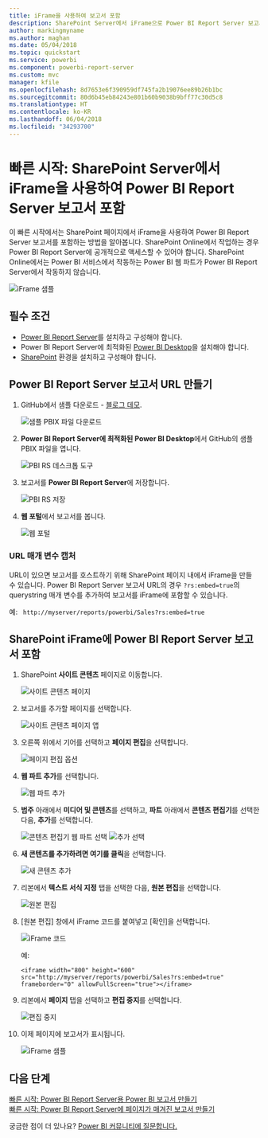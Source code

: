 ```yaml
---
title: iFrame을 사용하여 보고서 포함
description: SharePoint Server에서 iFrame으로 Power BI Report Server 보고서 포함
author: markingmyname
ms.author: maghan
ms.date: 05/04/2018
ms.topic: quickstart
ms.service: powerbi
ms.component: powerbi-report-server
ms.custom: mvc
manager: kfile
ms.openlocfilehash: 8d7653e6f390959df745fa2b19076ee89b26b1bc
ms.sourcegitcommit: 80d6b45eb84243e801b60b9038b9bff77c30d5c8
ms.translationtype: HT
ms.contentlocale: ko-KR
ms.lasthandoff: 06/04/2018
ms.locfileid: "34293700"
---
```

# <a name="quickstart-embed-a-power-bi-report-server-report-using-an-iframe-in-sharepoint-server"></a>빠른 시작: SharePoint Server에서 iFrame을 사용하여 Power BI Report Server 보고서 포함

이 빠른 시작에서는 SharePoint 페이지에서 iFrame을 사용하여 Power BI Report Server 보고서를 포함하는 방법을 알아봅니다. SharePoint Online에서 작업하는 경우 Power BI Report Server에 공개적으로 액세스할 수 있어야 합니다. SharePoint Online에서는 Power BI 서비스에서 작동하는 Power BI 웹 파트가 Power BI Report Server에서 작동하지 않습니다. 

![iFrame 샘플](media/quickstart-embed/quickstart_embed_01.png)
## <a name="prerequisites"></a>필수 조건
* [Power BI Report Server](https://powerbi.microsoft.com/en-us/report-server/)를 설치하고 구성해야 합니다.
* Power BI Report Server에 최적화된 [Power BI Desktop](install-powerbi-desktop.md)을 설치해야 합니다.
* [SharePoint](https://docs.microsoft.com/en-us/sharepoint/install/install) 환경을 설치하고 구성해야 합니다.

## <a name="creating-the-power-bi-report-server-report-url"></a>Power BI Report Server 보고서 URL 만들기

1. GitHub에서 샘플 다운로드 - [블로그 데모](https://github.com/Microsoft/powerbi-desktop-samples).

    ![샘플 PBIX 파일 다운로드](media/quickstart-embed/quickstart_embed_14.png)

2. **Power BI Report Server에 최적화된 Power BI Desktop**에서 GitHub의 샘플 PBIX 파일을 엽니다.

    ![PBI RS 데스크톱 도구](media/quickstart-embed/quickstart_embed_02.png)

3. 보고서를 **Power BI Report Server**에 저장합니다. 

    ![PBI RS 저장](media/quickstart-embed/quickstart_embed_03.png)

4. **웹 포털**에서 보고서를 봅니다.

    ![웹 포털](media/quickstart-embed/quickstart_embed_04.png)

### <a name="capturing-the-url-parameter"></a>URL 매개 변수 캡처

URL이 있으면 보고서를 호스트하기 위해 SharePoint 페이지 내에서 iFrame을 만들 수 있습니다. Power BI Report Server 보고서 URL의 경우 `?rs:embed=true`의 querystring 매개 변수를 추가하여 보고서를 iFrame에 포함할 수 있습니다. 

   예:
    ``` 
    http://myserver/reports/powerbi/Sales?rs:embed=true
    ```
## <a name="embedding-a-power-bi-report-server-report-in-a-sharepoint-iframe"></a>SharePoint iFrame에 Power BI Report Server 보고서 포함

1. SharePoint **사이트 콘텐츠** 페이지로 이동합니다.

    ![사이트 콘텐츠 페이지](media/quickstart-embed/quickstart_embed_05.png)

2. 보고서를 추가할 페이지를 선택합니다.

    ![사이트 콘텐츠 페이지 앱](media/quickstart-embed/quickstart_embed_06.png)

3. 오른쪽 위에서 기어를 선택하고 **페이지 편집**을 선택합니다.

    ![페이지 편집 옵션](media/quickstart-embed/quickstart_embed_07.png)

4. **웹 파트 추가**를 선택합니다.

    ![웹 파트 추가](media/quickstart-embed/quickstart_embed_08.png)

5. **범주** 아래에서 **미디어 및 콘텐츠**를 선택하고, **파트** 아래에서 **콘텐츠 편집기**를 선택한 다음, **추가**를 선택합니다.

    ![콘텐츠 편집기 웹 파트 선택](media/quickstart-embed/quickstart_embed_09.png) ![추가 선택](media/quickstart-embed/quickstart_embed_091.png)

6. **새 콘텐츠를 추가하려면 여기를 클릭**을 선택합니다.

    ![새 콘텐츠 추가](media/quickstart-embed/quickstart_embed_10.png)

7. 리본에서 **텍스트 서식 지정** 탭을 선택한 다음, **원본 편집**을 선택합니다.

     ![원본 편집](media/quickstart-embed/quickstart_embed_11.png)

8. [원본 편집] 창에서 iFrame 코드를 붙여넣고 [확인]을 선택합니다.

    ![iFrame 코드](media/quickstart-embed/quickstart_embed_12.png)

     예:
     ```
     <iframe width="800" height="600" src="http://myserver/reports/powerbi/Sales?rs:embed=true" frameborder="0" allowFullScreen="true"></iframe>
     ```

9. 리본에서 **페이지** 탭을 선택하고 **편집 중지**를 선택합니다.

    ![편집 중지](media/quickstart-embed/quickstart_embed_13.png)

10. 이제 페이지에 보고서가 표시됩니다.

    ![iFrame 샘플](media/quickstart-embed/quickstart_embed_01.png)

## <a name="next-steps"></a>다음 단계

[빠른 시작: Power BI Report Server용 Power BI 보고서 만들기](quickstart-create-powerbi-report.md)  
[빠른 시작: Power BI Report Server에 페이지가 매겨진 보고서 만들기](quickstart-create-paginated-report.md)  

궁금한 점이 더 있나요? [Power BI 커뮤니티에 질문합니다.](https://community.powerbi.com/) 